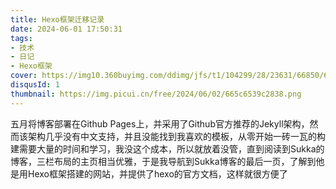 ```yaml
---
title: Hexo框架迁移记录
date: 2024-06-01 17:50:31
tags:
- 技术
- 日记
- Hexo框架
cover: https://img10.360buyimg.com/ddimg/jfs/t1/104299/28/23631/66850/622032acEe2917d77/d738b5747ec64e49.png
disqusId: 1
thumbnail: https://img.picui.cn/free/2024/06/02/665c6539c2838.png
---
```

五月将博客部署在Github Pages上，并采用了Github官方推荐的Jekyll架构，然而该架构几乎没有中文支持，并且没能找到我喜欢的模板，从零开始一砖一瓦的构建需要大量的时间和学习，我没这个成本，所以就放着没管，直到阅读到Sukka的博客，<!--more-->三栏布局的主页相当优雅，于是我导航到Sukka博客的最后一页，了解到他是用Hexo框架搭建的网站，并提供了hexo的官方文档，这样就很方便了
